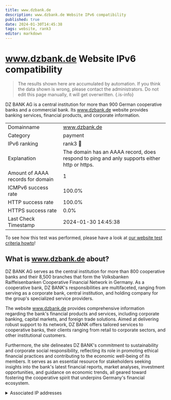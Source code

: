 ```yaml
---
title: www.dzbank.de
description: www.dzbank.de Website IPv6 compatibility
published: true
date: 2024-01-30T14:45:38
tags: website, rank3
editor: markdown
---
```


# www.dzbank.de Website IPv6 compatibility

> The results shown here are accumulated by automation. If you think the data shown is wrong, please contact the administrators. 
> Do not edit this page manually, it will get overwritten.
{.is-info}

DZ BANK AG is a central institution for more than 900 German cooperative banks and a commercial bank. Its www.dzbank.de website provides banking services, financial products, and corporate information.


|   |   |
| - | - |
| Domainname | www.dzbank.de
| Category | payment |
| IPv6 ranking | rank3 :3rd_place_medal: |
| Explanation | The domain has an AAAA record, does respond to ping and anly supports either http or https. |
| Amount of AAAA records for domain | 1 |
| ICMPv6 success rate | 100.0%|
| HTTP success rate | 100.0% |
| HTTPS success rate | 0.0% |
| Last Check Timestamp | 2024-01-30 14:45:38 |

To see how this test was performed, please have a look at [our website test criteria howto](/howto/testcriteria/website)!


## What is www.dzbank.de about?
DZ BANK AG serves as the central institution for more than 800 cooperative banks and their 8,500 branches that form the Volksbanken Raiffeisenbanken Cooperative Financial Network in Germany. As a cooperative bank, DZ BANK's responsibilities are multifaceted, ranging from serving as a corporate bank, central institution, and holding company for the group's specialized service providers.

The website www.dzbank.de provides comprehensive information regarding the bank's financial products and services, including corporate banking, capital markets, and foreign trade solutions. Aimed at delivering robust support to its network, DZ BANK offers tailored services to cooperative banks, their clients ranging from retail to corporate sectors, and other institutional customers.

Furthermore, the site delineates DZ BANK's commitment to sustainability and corporate social responsibility, reflecting its role in promoting ethical financial practices and contributing to the economic well-being of its members. It serves as an essential resource for stakeholders seeking insights into the bank's latest financial reports, market analyses, investment opportunities, and guidance on economic trends, all geared toward fostering the cooperative spirit that underpins Germany's financial ecosystem.



<details>
<summary>Associated IP addresses</summary>

2600:1901:0:e4::

</details>
